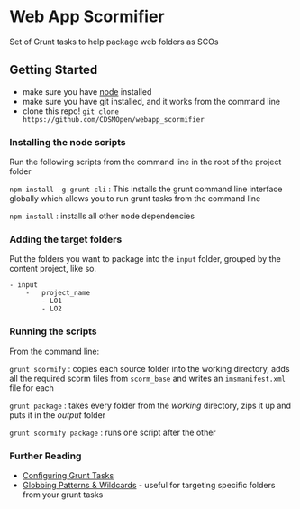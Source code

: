 # Web App Scormifier

Set of Grunt tasks to help package web folders as SCOs

## Getting Started
- make sure you have [node](http://nodejs.org/) installed
- make sure you have git installed, and it works from the command line
- clone this repo! `git clone https://github.com/CDSMOpen/webapp_scormifier`

### Installing the node scripts
Run the following scripts from the command line in the root of the project folder

`npm install -g grunt-cli`
: This installs the grunt command line interface globally which allows you to run grunt tasks from the command line

`npm install` 
: installs all other node dependencies

### Adding the target folders
Put the folders you want to package into the `input` folder, grouped by the content project, like so.

    - input
        -   project_name
            - LO1
            - LO2   

### Running the scripts
From the command line:

`grunt scormify`
: copies each source folder into the working directory, adds all the required scorm files from `scorm_base` and writes an `imsmanifest.xml` file for each

`grunt package` 
: takes every folder from the *working* directory, zips it up and puts it in the *output* folder

`grunt scormify package`
: runs one script after the other

### Further Reading
- [Configuring Grunt Tasks](http://gruntjs.com/configuring-tasks)
- [Globbing Patterns & Wildcards](http://www.tldp.org/LDP/GNU-Linux-Tools-Summary/html/x11655.htm) - useful for targeting specific folders from your grunt tasks

